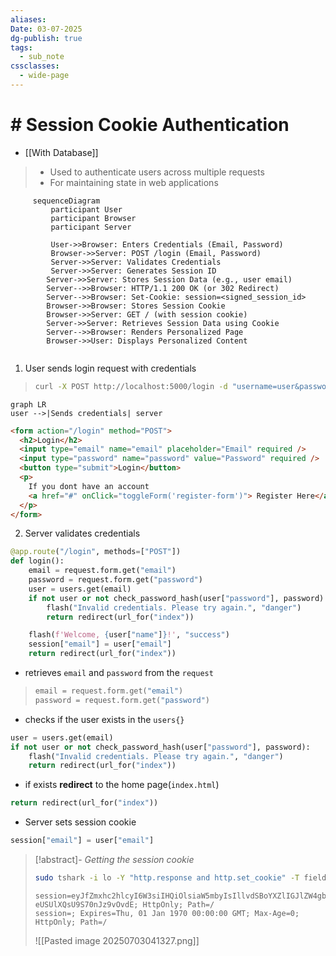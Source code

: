 ```yaml
---
aliases: 
Date: 03-07-2025
dg-publish: true
tags:
  - sub_note
cssclasses:
  - wide-page
---
```


# # Session Cookie Authentication
- [[With Database]]

 > - Used to authenticate users across multiple requests
 > - For maintaining state in web applications

```mermaid
     sequenceDiagram
         participant User
         participant Browser
         participant Server
    
         User->>Browser: Enters Credentials (Email, Password)
         Browser->>Server: POST /login (Email, Password)
         Server->>Server: Validates Credentials
         Server->>Server: Generates Session ID
        Server->>Server: Stores Session Data (e.g., user email)
        Server-->>Browser: HTTP/1.1 200 OK (or 302 Redirect)
        Server-->>Browser: Set-Cookie: session=<signed_session_id>
        Browser->>Browser: Stores Session Cookie
        Browser->>Server: GET / (with session cookie)
        Server->>Server: Retrieves Session Data using Cookie
        Server-->>Browser: Renders Personalized Page
        Browser->>User: Displays Personalized Content


```


1. User sends login request with credentials
>```bash
>curl -X POST http://localhost:5000/login -d "username=user&password=pass"
>```
```mermaid
graph LR
user -->|Sends credentials| server
```

```html
<form action="/login" method="POST">
  <h2>Login</h2>
  <input type="email" name="email" placeholder="Email" required />
  <input type="password" name="password" value="Password" required />
  <button type="submit">Login</button>
  <p>
	If you dont have an account
	<a href="#" onClick="toggleForm('register-form')"> Register Here</a>
  </p>
</form>

```

2. Server validates credentials
```python
@app.route("/login", methods=["POST"])
def login():
    email = request.form.get("email")
    password = request.form.get("password")
    user = users.get(email)
    if not user or not check_password_hash(user["password"], password):
        flash("Invalid credentials. Please try again.", "danger")
        return redirect(url_for("index"))

    flash(f'Welcome, {user["name"]}!', "success")
    session["email"] = user["email"]
    return redirect(url_for("index"))
```
- retrieves `email` and `password` from the `request` 
> ```python
>email = request.form.get("email")
>password = request.form.get("password")
>```
- checks if the user exists in the `users{}` 
```python
user = users.get(email)
if not user or not check_password_hash(user["password"], password):
	flash("Invalid credentials. Please try again.", "danger")
	return redirect(url_for("index"))
```
- if exists **redirect** to the home page(`index.html`) 
```python
return redirect(url_for("index"))
```

-  Server sets session cookie
```python
session["email"] = user["email"]
```

>[!abstract]- *Getting the session cookie*
>```bash
>sudo tshark -i lo -Y "http.response and http.set_cookie" -T fields -e http.set_cookie
>```
>```
>session=eyJfZmxhc2hlcyI6W3siIHQiOlsiaW5mbyIsIllvdSBoYXZlIGJlZW4gbG9nZ2VkIG91dC4iXX1dfQ.aGW03A.dsa7-eUSUlXQsU9S70nJz9vOvdE; HttpOnly; Path=/
>session=; Expires=Thu, 01 Jan 1970 00:00:00 GMT; Max-Age=0; HttpOnly; Path=/
>```
>
>![[Pasted image 20250703041327.png]]


